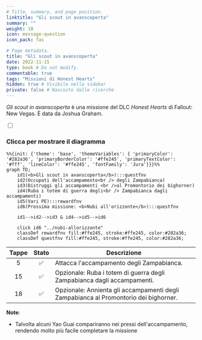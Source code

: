 ```yaml
---
# Title, summary, and page position.
linktitle: "Gli scout in avanscoperta"
summary: ""
weight: 10
icon: message-question
icon_pack: fas

# Page metadata.
title: "Gli scout in avanscoperta"
date: 2022-11-15
type: book # Do not modify.
commentable: true
tags: "Missioni di Honest Hearts"
hidden: true # Visibile nella sidebar
private: false # Nascosto dalle ricerche
---
```


<div class="fnv">


*Gli scout in avanscoperta* è una missione del DLC *Honest Hearts* di Fallout: New Vegas. È data da Joshua Graham.


<section class="chart-collapse">
<input type="checkbox" name="collapse2" id="handle2">
<h3 class="handle">
<label for="handle2">Clicca per mostrare il diagramma</label>
</h3>
<div class="content">

```mermaid
%%{init: {'theme': 'base', 'themeVariables': { 'primaryColor': '#282a36', 'primaryBorderColor': '#ffe245', 'primaryTextColor': '#fff', 'lineColor': '#ffe245', 'fontFamily': 'Jura'}}}%%
graph TD;
    id1(<b>Gli scout in avanscoperta</b>):::questfnv
    id2(Occupati dell'accampamento<br /> degli Zampabianca)
    id3(Distruggi gli accampamenti <br />al Promontorio dei bighorner)
    id4(Ruba i totem di guerra degli<br /> Zampabianca dagli accampamenti)
    id5(Vari PE):::rewardfnv
    id6(Prossima missione: <b>Nubi all'orizzonte</b>):::questfnv
    
    id1-->id2-->id3 & id4-->id5-->id6
    
    click id6 "../nubi-allorizzonte"
    classDef rewardfnv fill:#ffe245, stroke:#ffe245, color:#282a36;
    classDef questfnv fill:#ffe245, stroke:#ffe245, color:#282a36;
```

</div>
</section>

| Tappe |       Stato        | Descrizione |
|:-----:|:------------------:| ----------- |
|                           5                           | :white_check_mark: | Attacca l'accampamento degli Zampabianca.                                                                                                                                   |
|                           15                          | :white_check_mark: | Opzionale: Ruba i totem di guerra degli Zampabianca dagli accampamenti.                                                                                                     |
|                           18                          | :white_check_mark: | Opzionale: Annienta gli accampamenti degli Zampabianca al Promontorio dei bighorner.                                                                                        |






**Note**:
- Talvolta alcuni Yao Guai compariranno nei pressi dell'accampamento, rendendo molto più facile completare la missione


</div>


